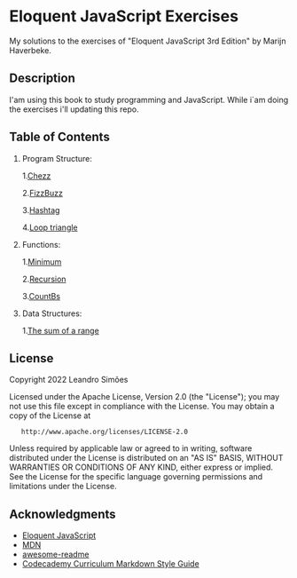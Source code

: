 # Eloquent JavaScript Exercises

My solutions to the exercises of "Eloquent JavaScript 3rd Edition" by Marijn Haverbeke.

## Description

I'am using this book to study programming and JavaScript. While i`am doing the exercises i'll updating this repo.

## Table of Contents

1. Program Structure:
      
      1.[Chezz](./program-structure/chezz.js)

      2.[FizzBuzz](./program-structure/fizzbuzz.js)

      3.[Hashtag](./program-structure/hashtag.js)

      4.[Loop triangle](./program-structure/loop-triangle.js)


2. Functions:

      1.[Minimum](./functions/min.js)

      2.[Recursion](./functions/iseven.js)

      3.[CountBs](./functions/countBs.js)

3. Data Structures:

      1.[The sum of a range](./data-structures/sumofrange.js)

## License

 Copyright 2022 Leandro Simões

   Licensed under the Apache License, Version 2.0 (the "License");
   you may not use this file except in compliance with the License.
   You may obtain a copy of the License at

       http://www.apache.org/licenses/LICENSE-2.0

   Unless required by applicable law or agreed to in writing, software
   distributed under the License is distributed on an "AS IS" BASIS,
   WITHOUT WARRANTIES OR CONDITIONS OF ANY KIND, either express or implied.
   See the License for the specific language governing permissions and
   limitations under the License.

## Acknowledgments

* [Eloquent JavaScript](https://eloquentjavascript.net/)
* [MDN](https://developer.mozilla.org/en-US/)
* [awesome-readme](https://github.com/matiassingers/awesome-readme)
* [Codecademy Curriculum Markdown Style Guide](https://curriculum-documentation.codecademy.com/content-guidelines/markdown-style-guide/)

